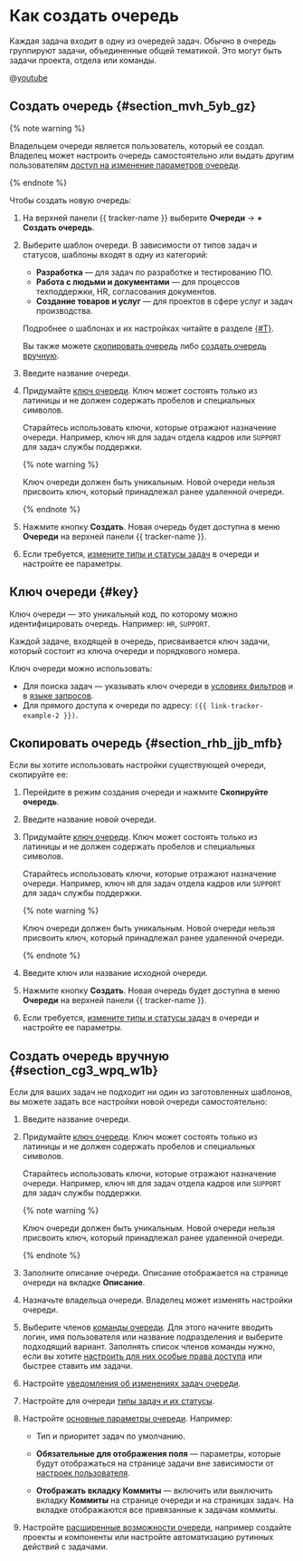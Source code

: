 # Как создать очередь

Каждая задача входит в одну из очередей задач. Обычно в очередь группируют задачи, объединенные общей тематикой. Это могут быть задачи проекта, отдела или команды.


@[youtube](BOLconGWsC0)

## Создать очередь {#section_mvh_5yb_gz}

{% note warning %}

Владельцем очереди является пользователь, который ее создал. Владелец может настроить очередь самостоятельно или выдать другим пользователям [доступ на изменение параметров очереди](queue-access#set-access). 

{% endnote %}

Чтобы создать новую очередь:

1. На верхней панели {{ tracker-name }} выберите **Очереди** → **+ Создать очередь**.

1. Выберите шаблон очереди. В зависимости от типов задач и статусов, шаблоны входят в одну из категорий:

    - **Разработка** — для задач по разработке и тестированию ПО. 
    - **Работа с людьми и документами** — для процессов техподдержки, HR, согласования документов.
    - **Создание товаров и услуг** — для проектов в сфере услуг и задач производства.
    
    Подробнее о шаблонах и их настройках читайте в разделе [{#T}](workflows.md).
    
    Вы также можете [скопировать очередь](#section_rhb_jjb_mfb) либо [создать очередь вручную](#section_cg3_wpq_w1b).

1. Введите название очереди.

1. Придумайте [ключ очереди](#key). Ключ может состоять только из латиницы и не должен содержать пробелов и специальных символов. 
    
    Старайтесь использовать ключи, которые отражают назначение очереди. Например, ключ `HR` для задач отдела кадров или `SUPPORT` для задач службы поддержки.

    {% note warning %}

    Ключ очереди должен быть уникальным. Новой очереди нельзя присвоить ключ, который принадлежал ранее удаленной очереди.

    {% endnote %}

1. Нажмите кнопку **Создать**. Новая очередь будет доступна в меню **Очереди** на верхней панели {{ tracker-name }}.

1. Если требуется, [измените типы и статусы задач](workflow.md) в очереди и настройте ее параметры.


## Ключ очереди {#key}

Ключ очереди — это уникальный код, по которому можно идентифицировать очередь. Например: `HR`, `SUPPORT`.

Каждой задаче, входящей в очередь, присваивается ключ задачи, который состоит из ключа очереди и порядкового номера.

Ключ очереди можно использовать:

- Для поиска задач — указывать ключ очереди в [условиях фильтров](../user/create-filter.md) и в [языке запросов](../user/query-filter.md). 
- Для прямого доступа к очереди по адресу: `({{ link-tracker-example-2 }})`.

## Скопировать очередь {#section_rhb_jjb_mfb}

Если вы хотите использовать настройки существующей очереди, скопируйте ее:

1. Перейдите в режим создания очереди и нажмите **Скопируйте очередь**.

1. Введите название новой очереди.

1. Придумайте [ключ очереди](#key). Ключ может состоять только из латиницы и не должен содержать пробелов и специальных символов. 
    
    Старайтесь использовать ключи, которые отражают назначение очереди. Например, ключ `HR` для задач отдела кадров или `SUPPORT` для задач службы поддержки.

    {% note warning %}

    Ключ очереди должен быть уникальным. Новой очереди нельзя присвоить ключ, который принадлежал ранее удаленной очереди.

    {% endnote %}

1. Введите ключ или название исходной очереди.

1. Нажмите кнопку **Создать**. Новая очередь будет доступна в меню **Очереди** на верхней панели {{ tracker-name }}.

1. Если требуется, [измените типы и статусы задач](workflow.md) в очереди и настройте ее параметры.

## Создать очередь вручную {#section_cg3_wpq_w1b}

Если для ваших задач не подходит ни один из заготовленных шаблонов, вы можете задать все
 настройки новой очереди самостоятельно:

1. Введите название очереди.

1. Придумайте [ключ очереди](#key). Ключ может состоять только из латиницы и не должен содержать пробелов и специальных символов. 
    
    Старайтесь использовать ключи, которые отражают назначение очереди. Например, ключ `HR` для задач отдела кадров или `SUPPORT` для задач службы поддержки.

    {% note warning %}

    Ключ очереди должен быть уникальным. Новой очереди нельзя присвоить ключ, который принадлежал ранее удаленной очереди.

    {% endnote %}

1. Заполните описание очереди. Описание отображается на странице очереди на вкладке **Описание**.

1. Назначьте владельца очереди. Владелец может изменять настройки очереди.

1. Выберите членов [команды очереди](queue-team.md). Для этого начните вводить логин, имя пользователя или название подразделения и выберите подходящий вариант.
    Заполнять список членов команды нужно, если вы хотите [настроить для них особые права доступа](queue-access.md) или быстрее ставить им задачи.

1. Настройте [уведомления об изменениях задач очереди](subscriptions.md).

1. Настройте для очереди [типы задач и их статусы](workflow.md).

1. Настройте [основные параметры очереди](edit-queue-general.md). Например:

    - Тип и приоритет задач по умолчанию.
    - **Обязательные для отображения поля** — параметры, которые будут отображаться на странице задачи вне зависимости от [настроек пользователя](../user/edit-ticket.md#section_jqw_ppn_jz).


    - **Отображать вкладку Коммиты** — включить или выключить вкладку **Коммиты** на странице очереди и на страницах задач. На вкладке отображаются все привязанные к задачам коммиты.
1. Настройте [расширенные возможности очереди](queue-advanced.md), например создайте проекты и компоненты или настройте автоматизацию рутинных действий с задачами.
